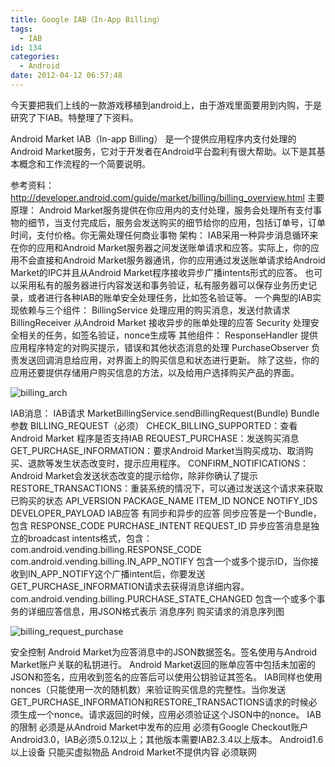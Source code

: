 ```yaml
---
title: Google IAB（In-App Billing）
tags:
  - IAB
id: 134
categories:
  - Android
date: 2012-04-12 06:57:48
---
```


今天要把我们上线的一款游戏移植到android上，由于游戏里面要用到内购，于是研究了下IAB。特整理了下资料。

Android Market IAB（In-app Billing） 是一个提供应用程序内支付处理的Android Market服务，它对于开发者在Android平台盈利有很大帮助。以下是其基本概念和工作流程的一个简要说明。

参考资料：http://developer.android.com/guide/market/billing/billing_overview.html
主要原理：
Android Market服务提供在你应用内的支付处理，服务会处理所有支付事物的细节，当支付完成后，服务会发送购买的细节给你的应用，包括订单号，订单时间，支付价格。你无需处理任何商业事物
架构：
IAB采用一种异步消息循环来在你的应用和Android Market服务器之间发送账单请求和应答。实际上，你的应用不会直接和Android Market服务器通讯，你的应用通过发送账单请求给Android Market的IPC并且从Android Market程序接收异步广播intents形式的应答。
也可以采用私有的服务器进行内容发送和事务验证，私有服务器可以保存业务历史记录，或者进行各种IAB的账单安全处理任务，比如签名验证等。
一个典型的IAB实现依赖与三个组件：
BillingService
处理应用的购买消息，发送付款请求
BillingReceiver
从Android Market 接收异步的账单处理的应答
Security
处理安全相关的任务，如签名验证，nonce生成等
其他组件：
ResponseHandler
提供应用程序特定的对购买提示，错误和其他状态消息的处理
PurchaseObserver
负责发送回调消息给应用，对界面上的购买信息和状态进行更新。
除了这些，你的应用还要提供存储用户购买信息的方法，以及给用户选择购买产品的界面。

![](http://houziadcocos2d.w112.mc-test.com/wp-content/uploads/2012/04/billing_arch1.png "billing_arch")

IAB消息：
IAB请求
MarketBillingService.sendBillingRequest(Bundle)
Bundle参数
BILLING_REQUEST（必须）
CHECK_BILLING_SUPPORTED：查看Android Market 程序是否支持IAB
REQUEST_PURCHASE：发送购买消息
GET_PURCHASE_INFORMATION：要求Android Market当购买成功、取消购买、退款等发生状态改变时，提示应用程序。
CONFIRM_NOTIFICATIONS：Android Market会发送状态改变的提示给你，除非你确认了提示
RESTORE_TRANSACTIONS：重装系统的情况下，可以通过发送这个请求来获取已购买的状态
API_VERSION
PACKAGE_NAME
ITEM_ID
NONCE
NOTIFY_IDS
DEVELOPER_PAYLOAD
IAB应答
有同步和异步的应答
同步应答是一个Bundle，包含
RESPONSE_CODE
PURCHASE_INTENT
REQUEST_ID
异步应答消息是独立的broadcast intents格式，包含：
com.android.vending.billing.RESPONSE_CODE
com.android.vending.billing.IN_APP_NOTIFY
包含一个或多个提示ID，当你接收到IN_APP_NOTIFY这个广播intent后，你要发送GET_PURCHASE_INFORMATION请求去获得消息详细内容。
com.android.vending.billing.PURCHASE_STATE_CHANGED
包含一个或多个事务的详细应答信息，用JSON格式表示
消息序列
购买请求的消息序列图

![](http://houziadcocos2d.w112.mc-test.com/wp-content/uploads/2012/04/billing_request_purchase.png "billing_request_purchase")

安全控制
Android Market为应答消息中的JSON数据签名。签名使用与Android Market账户关联的私钥进行。
Android Market返回的账单应答中包括未加密的JSON和签名，应用收到签名的应答后可以使用公钥验证其签名。
IAB同样也使用nonces（只能使用一次的随机数）来验证购买信息的完整性。当你发送GET_PURCHASE_INFORMATION和RESTORE_TRANSACTIONS请求的时候必须生成一个nonce。请求返回的时候，应用必须验证这个JSON中的nonce。
IAB的限制
必须是从Android Market中发布的应用
必须有Google Checkout账户
Android3.0，IAB必须5.0.12以上；其他版本需要IAB2.3.4以上版本。
Android1.6以上设备
只能买虚拟物品
Android Market不提供内容
必须联网